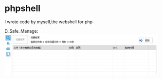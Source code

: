 # phpshell
I wrote code by myself,the webshell for php





D_Safe_Manage:
![images](https://github.com/jhhua/phpshell/blob/main/pictures/11111111.jpg)


